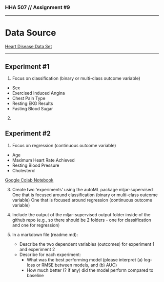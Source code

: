 ### HHA 507 // Assignment #9

---
# Data Source
[Heart Disease Data Set](https://www.kaggle.com/datasets/rashikrahmanpritom/heart-attack-analysis-prediction-dataset)

---
## Experiment #1
1. Focus on classification (binary or multi-class outcome variable)
  - Sex 
  - Exercised Induced Angina
  - Chest Pain Type
  - Resting EKG Results
  - Fasting Blood Sugar

2. 

## Experiment #2
1. Focus on regression (continuous outcome variable)
  - Age
  - Maximum Heart Rate Achieved
  - Resting Blood Pressure
  - Cholesterol



[Google Colab Notebook](https://colab.research.google.com/drive/11nWetklk9rmjc7cjwCS0e5vcH59f11C4?usp=sharing)

3. Create two 'experiments' using the autoML package mljar-supervised 
One that is focused around classification (binary or multi-class outcome variable)
One that is focused around regression (continuous outcome variable) 
4. Include the output of the mljar-supervised output folder inside of the github repo (e.g., so there should be 2 folders - one for classification and one for regression) 

5. In a markdown file (readme.md): 
    - Describe the two dependent variables (outcomes) for experiment 1 and experiment 2 
    - Describe for each experiment: 
        - What was the best performing model (please interpret (a) log-loss or RMSE between models, and (b) AUC) 
        - How much better (? if any) did the model perform compared to baseline